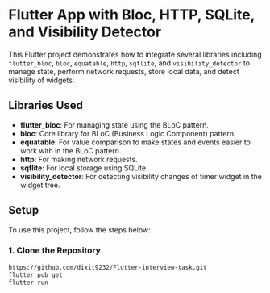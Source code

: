 # Flutter App with Bloc, HTTP, SQLite, and Visibility Detector

This Flutter project demonstrates how to integrate several libraries including `flutter_bloc`, `bloc`, `equatable`, `http`, `sqflite`, and `visibility_detector` to manage state, perform network requests, store local data, and detect visibility of widgets.

## Libraries Used

- **flutter_bloc**: For managing state using the BLoC pattern.
- **bloc**: Core library for BLoC (Business Logic Component) pattern.
- **equatable**: For value comparison to make states and events easier to work with in the BLoC pattern.
- **http**: For making network requests.
- **sqflite**: For local storage using SQLite.
- **visibility_detector**: For detecting visibility changes of timer widget in the widget tree.

## Setup

To use this project, follow the steps below:

### 1. Clone the Repository

```bash
https://github.com/dixit9232/Flutter-interview-task.git
flutter pub get 
flutter run